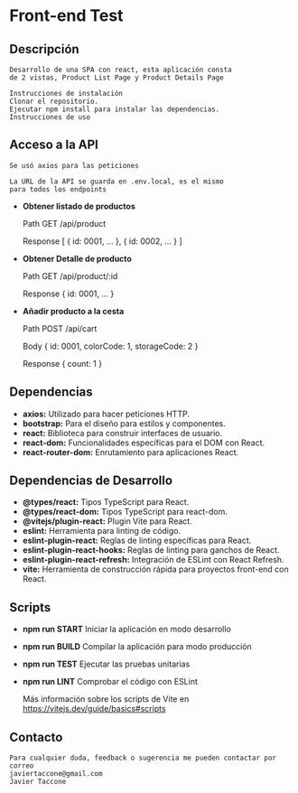 # Front-end Test

## Descripción 
    Desarrollo de una SPA con react, esta aplicación consta
    de 2 vistas, Product List Page y Product Details Page

    Instrucciones de instalación
    Clonar el repositorio.
    Ejecutar npm install para instalar las dependencias.
    Instrucciones de uso

## Acceso a la API 
    Se usó axios para las peticiones

    La URL de la API se guarda en .env.local, es el mismo
    para todos los endpoints

- **Obtener listado de productos**

    Path
    GET /api/product

    Response
    [
        {
            id: 0001,
            ...
        },
        {
            id: 0002,
            ...
        }
    ]

- **Obtener Detalle de producto**

    Path
    GET /api/product/:id

    Response
    {
        id: 0001,
        ...
    }

- **Añadir producto a la cesta**

    Path
    POST /api/cart

    Body
    {
        id: 0001,
        colorCode: 1,
        storageCode: 2
    }

    Response
    {
        count: 1
    }

## Dependencias

- **axios:** Utilizado para hacer peticiones HTTP.
- **bootstrap:** Para el diseño para estilos y componentes.
- **react:** Biblioteca para construir interfaces de usuario.
- **react-dom:** Funcionalidades específicas para el DOM con React.
- **react-router-dom:** Enrutamiento para aplicaciones React.

## Dependencias de Desarrollo

- **@types/react:** Tipos TypeScript para React.
- **@types/react-dom:** Tipos TypeScript para react-dom.
- **@vitejs/plugin-react:** Plugin Vite para React.
- **eslint:** Herramienta para linting de código.
- **eslint-plugin-react:** Reglas de linting específicas para React.
- **eslint-plugin-react-hooks:** Reglas de linting para ganchos de React.
- **eslint-plugin-react-refresh:** Integración de ESLint con React Refresh.
- **vite:** Herramienta de construcción rápida para proyectos front-end con React.

## Scripts

-   **npm run START**
    Iniciar la aplicación en modo desarrollo

-   **npm run BUILD**
    Compilar la aplicación para modo producción

-   **npm run TEST**
    Ejecutar las pruebas unitarias

-   **npm run LINT**
    Comprobar el código con ESLint

    Más información sobre los scripts de Vite en https://vitejs.dev/guide/basics#scripts

## Contacto
    Para cualquier duda, feedback o sugerencia me pueden contactar por correo
    javiertaccone@gmail.com
    Javier Taccone
